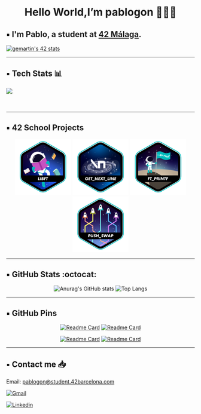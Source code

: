 <h1 align="center"> Hello World,I’m pablogon 🙋🏻‍♂️ </h1>

## ▪️ I'm Pablo, a student at [42 Málaga](https://www.42malaga.com/).

[![gemartin's 42 stats](https://badge.mediaplus.ma/binary/pablogon?1337Badge=off&UM6P=off)](https://github.com/oakoudad/badge42)

---

## ▪️ Tech Stats 📊
<p align="left">
  <a href="https://skillicons.dev">
    <img src="https://skillicons.dev/icons?i=c,cpp,css,html,js,git,github,vscode,bash,linux" />
  </a>
</p>
<br>

---

## ▪️ 42 School Projects 

<div align="center">

<a href="https://github.com/pablooglez/Libft">![42 Badge](https://github.com/mcombeau/mcombeau/blob/main/42_badges/libfte.png)</a>
<a href="https://github.com/pablooglez/Get_next_line">![42 Badge](https://github.com/mcombeau/mcombeau/blob/main/42_badges/get_next_linee.png)</a>
<a href="https://github.com/pablooglez/Ft_Printf">![42 Badge](https://github.com/mcombeau/mcombeau/blob/main/42_badges/ft_printfe.png)</a>
<a href="https://github.com/pablooglez/Push_Swap">![42 Badge](https://github.com/mcombeau/mcombeau/blob/main/42_badges/push_swape.png)</a>

</div>

---

## ▪️ GitHub Stats :octocat:

<div align="center">

![Anurag's GitHub stats](https://github-readme-stats.vercel.app/api?username=pablooglez&show_icons=true&theme=holi&rank_icon=github) ![Top Langs](https://github-readme-stats.vercel.app/api/top-langs/?username=pablooglez&layout=compact&theme=holi)

</div>

---

## ▪️ GitHub Pins

<div align="center"

[![Readme Card](https://github-readme-stats.vercel.app/api/pin/?username=pablooglez&repo=Libft&theme=holi)](https://github.com/pablooglez/Libft) [![Readme Card](https://github-readme-stats.vercel.app/api/pin/?username=pablooglez&repo=Ft_Printf&theme=holi)](https://github.com/pablooglez/Ft_Printf)

[![Readme Card](https://github-readme-stats.vercel.app/api/pin/?username=pablooglez&repo=Get_next_line&theme=holi)](https://github.com/pablooglez/Get_next_line) [![Readme Card](https://github-readme-stats.vercel.app/api/pin/?username=pablooglez&repo=Push_Swap&theme=holi)](https://github.com/pablooglez/Push_Swap)


</div>

---

## ▪️ Contact me 📥

Email: pablogon@student.42barcelona.com

<a href='mailto:pablogon@student.42barcelona.com' target="_blank"><img alt='Gmail' src='https://img.shields.io/badge/Gmail-100000?style=flat&logo=Gmail&logoColor=white&labelColor=EA4335&color=EA4335'/></a>
</a>

<a href='https://www.linkedin.com/in/pablooglez/' target="_blank"><img alt='Linkedin' src='https://img.shields.io/badge/LinkedIn-100000?style=flat&logo=Linkedin&logoColor=white&labelColor=0A66C2&color=0A66C2'/></a>
</a>
